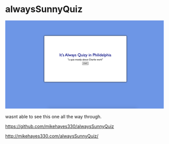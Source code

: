 # alwaysSunnyQuiz

![Screenshot](screenshot.png)

wasnt able to see this one all the way through.

https://github.com/mikehayes330/alwaysSunnyQuiz

http://mikehayes330.com/alwaysSunnyQuiz/